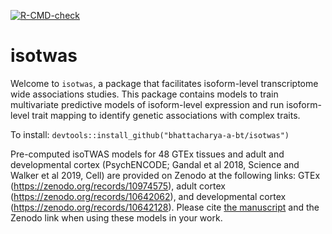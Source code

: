 <!-- badges: start -->
[![R-CMD-check](https://github.com/bhattacharya-a-bt/isotwas/actions/workflows/R-CMD-check.yaml/badge.svg)](https://github.com/bhattacharya-a-bt/isotwas/actions/workflows/R-CMD-check.yaml)
<!-- badges: end -->

# isotwas

Welcome to `isotwas`, a package that facilitates isoform-level transcriptome wide associations studies. This package contains models to train multivariate predictive models of isoform-level expression and run isoform-level trait mapping to identify genetic associations with complex traits.

To install: `devtools::install_github("bhattacharya-a-bt/isotwas")`

Pre-computed isoTWAS models for 48 GTEx tissues and adult and developmental 
cortex (PsychENCODE; Gandal et al 2018, Science and
Walker et al 2019, Cell) are provided on Zenodo at the following
links: GTEx (https://zenodo.org/records/10974575), adult cortex (https://zenodo.org/records/10642062),
and developmental cortex (https://zenodo.org/records/10642128). 
Please cite [the manuscript](https://www.nature.com/articles/s41588-023-01560-2) and the Zenodo link when using these models in your work.
